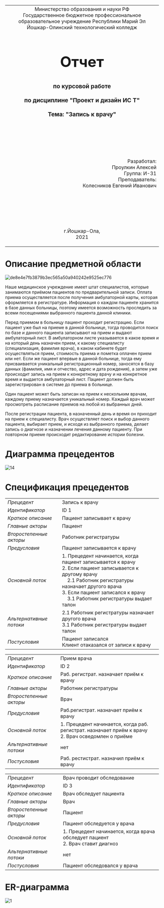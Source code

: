<table style="width: 100%;">
  <tr>
    <td style="text-align: center; border: none;">
    Министерство образования и науки РФ<br>
Государственное бюджетное профессиональное образовательное учреждение Республики Марий Эл<br>
Йошкар-Олинский технологический колледж
</td>
  </tr>
  <tr>
    <td style="text-align: center; border: none; height: 15em;">
    <h2 style="font-size:3em;">Отчет</h2>
      <h3>по курсовой работе<br><br> по дисциплине "Проект и дизайн ИС Т"<br><br> Тема:<b> "Запись к врачу"<b> </h3></td>
  </tr>
  <tr>
    <br><br><td style="text-align: right; border: none; height: 20em;">
      Разработал:<br/>
      Проулкин Алексей<br>
      Группа: И-31<br>
      Преподаватель:<br>
      Колесников Евгений Иванович
    </td>
  </tr>
  <tr>
    <td style="text-align: center; border: none; height: 5em;">
    г.Йошкар-Ола,<br> 2021</td>
  </tr>
</table>

<div style="page-break-after: always;"></div>

# Описание предметной области
![de8e4e7fb3879b3ec565a50a940242e9525ec776](https://user-images.githubusercontent.com/78725341/132938991-9439408e-3084-4f51-b088-0ddef2981714.jpg)

  Наше медицинское учреждение имеет штат специалистов, которые занимаются приёмом пациентов по предварительной записи. Оплата приема осуществляется после получения амбулаторной карты, которая оформляется в регистратуре. Информация о каждом пациенте хранится в базе данных больницы, поэтому имеется возможность проследить за всеми посещениями выбранного пациента данной клиники. 

Перед приемом в больницу пациент проходит регистрацию. Если пациент уже был на приеме в данной больнице, тогда проводится поиск по базе и данного пациента записывают на прием и выдают амбулаторный лист. В амбулаторном листе указывается в какое время и на который день назначен прием, к какому специалисту (специализация, фамилия врача), в каком кабинете будет осуществляться прием, стоимость приема и пометка оплачен прием или нет. Если же пациент впервые в данной больнице, тогда ему присваивается уникальный регистрационный номер, заносятся в базу данных (фамилия, имя и отчество, адрес и дата рождения), а затем уже происходит запись на прием к конкретному врачу и на конкретное время и выдается амбулаторный лист. Пациент должен быть зарегистрирован в системе до приема в больнице.

Один пациент может быть записан на прием к нескольким врачам, каждому приему назначается уникальный номер. Каждый врач может просмотреть расписание приемов на любой из выбранных дней.

После регистрации пациента, в назначенный день и время он приходит на прием к специалисту. Врач осуществляет поиск и выбор данного пациента, выбирает прием, и исходя из выбранного приема, делает запись о диагнозе и назначении лечения данному пациенту. При повторном приеме происходит редактирование истории болезни.
   
# Диаграмма прецедентов 
  
  ![14](https://user-images.githubusercontent.com/78725341/133046980-e2f66200-07aa-46ef-848c-885ca745bedd.jpg)
  
   
  
  # Спецификация прецедентов
  
  
  |                        |              |                      
|------------------------|------------  |
|*Прецедент*             | Запись к врачу |
|*Идентификатор*         | ID 1         |
|*Краткое описание*      | Пациент записывает к врачу|
|*Главные акторы*        | Пациент|
|*Второстепенные акторы* | Работник регистратуры |
|*Предусловия*           | Пациент записывается к врачу |
|*Основной поток*        | 1. Прецедент начинается, когда пациент записывается к врачу<br/> 2. Если пациент записывается к другому врачу <br/>&nbsp;&nbsp;&nbsp;&nbsp;2.1 Работник регистратуры назначает другого врача <br/>3. Если пациент записался к врачу<br/>&nbsp;&nbsp;&nbsp;&nbsp;3.1 Работник регистратуры выдает талон |
|*Альтернативные потоки* | 2.1 Работник регистратуры назначает другого врача <br/>3.1 Работник регистратуры выдает талон |
|*Постусловия*           | Пациент записался<br/>Клиент отаказался от записи к врачу |

   |                        |              |                      
|------------------------|------------  |
|*Прецедент*             | Прием врача |
|*Идентификатор*         | ID 2        |
|*Краткое описание*      | Раб. регистрат. назначает приём к врачу |
|*Главные акторы*        | Работник регистратуры |
|*Второстепенные акторы* | Врач |
|*Предусловия*           | Раб.регистрат. назначает приём к врачу  |
|*Основной поток*        | 1. Прецедент начинается, когда раб. регистрат. назначает приём к врачу <br/> 2. Врач осведомлен о приёме |
|*Альтернативные потоки* | нет |
|*Постусловия*           | Раб. рестистрат. назначил приём к врачу |
  
   |                        |              |  
|------------------------|------------  |
|*Прецедент*             | Врач проводит обследование |
|*Идентификатор*         | ID 3       |
|*Краткое описание*      | Врач обследует пациента |
|*Главные акторы*        | Врач |
|*Второстепенные акторы* | Пациент |
|*Предусловия*           | Пациент обследуется у врача  |
|*Основной поток*        | 1. Прецедент начинается, когда врача обследует пациент <br/> 2. Врач ставит диагноз |
|*Альтернативные потоки* | нет |
|*Постусловия*           | Пациент обследовался у врача |
  
  # ER-диаграмма
  
  
![1](https://user-images.githubusercontent.com/78725341/134470077-2f9c116f-d607-40ce-83e0-0162a39fe7ae.PNG)
